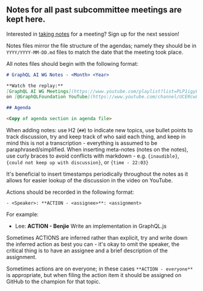 ## Notes for all past subcommittee meetings are kept here.

Interested in
[taking notes](https://github.com/graphql/graphql-wg#volunteer-to-take-notes)
for a meeting? Sign up for the next session!

Notes files mirror the file structure of the agendas; namely they should be in
`YYYY/YYYY-MM-DD.md` files to match the date that the meeting took place.

All notes files should begin with the following format:

```md
# GraphQL AI WG Notes - <Month> <Year>

**Watch the replay:**
[GraphQL AI WG Meetings](https://www.youtube.com/playlist?list=PLP1igyLx8foE8opM3o3PA_OcJWd-jQYRt)
on [@GraphQLFoundation YouTube](https://www.youtube.com/channel/UCERcwLeheOXp_u61jEXxHMA/videos)

## Agenda

<Copy of agenda section in agenda file>
```

When adding notes: use H2 (`##`) to indicate new topics, use bullet points to
track discussion, try and keep track of who said each thing, and keep in mind
this is not a transcription - everything is assumed to be
paraphrased/simplified. When inserting meta-notes (notes on the notes), use
curly braces to avoid conflicts with markdown - e.g. `{inaudible}`,
`{could not keep up with discussion}`, or `{time - 22:03}`

It's beneficial to insert timestamps periodically throughout the notes as it
allows for easier lookup of the discussion in the video on YouTube.

Actions should be recorded in the following format:

```
- <Speaker>: **ACTION - <assignee>**: <assignment>
```

For example:

- Lee: **ACTION - Benjie** Write an implementation in GraphQL.js

Sometimes ACTIONS are inferred rather than explicit, try and write down the
inferred action as best you can - it's okay to omit the speaker, the critical
thing is to have an assignee and a brief description of the assignment.

Sometimes actions are on everyone; in these cases `**ACTION - everyone**` is
appropriate, but when filing the action item it should be assigned on GitHub to
the champion for that topic.
